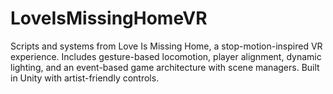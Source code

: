 # LoveIsMissingHomeVR
Scripts and systems from Love Is Missing Home, a stop-motion-inspired VR experience. Includes gesture-based locomotion, player alignment, dynamic lighting, and an event-based game architecture with scene managers. Built in Unity with artist-friendly controls.
